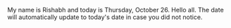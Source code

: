 My name is Rishabh and today is Thursday, October 26. Hello all. The date will automatically update to today's date in case you did not notice.
